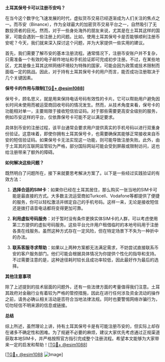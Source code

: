 **土耳其保号卡可以注册币安吗？**

在当今这个数字化飞速发展的时代，虚拟货币交易已经逐渐成为人们关注的焦点之一。而币安（Binance），作为全球最大的加密货币交易平台之一，自然吸引了无数投资者的目光。然而，对于一些身处海外的朋友来说，尤其是在土耳其这样的国家，可能会遇到一些注册上的问题。比如，使用土耳其保号卡是否能够顺利注册币安呢？今天，我们就来深入探讨这个问题，并为大家提供一些实用的建议。

首先，我们需要了解币安的基本注册流程。通常情况下，注册币安账户并不复杂，只需准备一个有效的电子邮件地址和手机验证即可完成初步注册。不过，在某些地区，尤其是像土耳其这样网络环境较为特殊的国家，可能会因为政策或技术限制而面临一定的挑战。因此，对于持有土耳其保号卡的用户而言，能否成功注册取决于几个关键因素。

**保号卡的作用与限制[[TG💪+ @esim1088](https://t.me/s/esim1088)]**

保号卡，顾名思义，就是用来保持电话号码有效性的卡片。它可以帮助用户避免因长时间未使用而被运营商回收号码的情况发生。然而，从技术角度来看，保号卡的功能相对单一，主要局限于接收短信验证码。对于那些需要更高安全级别的服务，例如币安这样的平台，仅依靠保号卡可能不足以满足要求。

具体到币安的注册过程，该平台通常会要求用户提供真实的手机号码以进行双重身份验证。这意味着，即使你拥有土耳其保号卡，也需要确保其能够正常接收来自币安的短信验证码。如果保号卡无法实现这一功能，则可能导致注册失败。此外，由于土耳其的互联网监管较为严格，部分国际网站可能会受到屏蔽或限制访问，这也给注册带来了额外的障碍。

**如何解决这些问题？**

既然明白了问题所在，接下来就要思考解决方案了。以下是一些经过实践验证的有效方法：

1. **选择合适的SIM卡**：如果你已经在土耳其居住，那么购买一张当地的SIM卡可能是最直接的方式。大多数主流运营商如Turkcell、Vodafone等都提供了便捷的服务，你可以轻松激活并绑定自己的手机号码。这样一来，无论是接收短信还是拨打语音电话都将变得更加可靠。

2. **利用虚拟号码服务**：对于暂时没有条件更换实体SIM卡的人群，可以考虑使用第三方提供的虚拟号码服务。这些平台允许用户租借临时的本地号码用于注册各类在线服务。虽然这种方式存在一定风险，但在特定场景下不失为一种折中的办法。

3. **联系客服寻求帮助**：如果以上两种方案都无法满足需求，不妨尝试直接联系币安的客户服务部门。他们可能会根据具体情况为你提供个性化的指导和支持。不过需要注意的是，这种途径耗时较长且成功率较低，因此最好作为最后的选择。

**其他注意事项**

除了上述提到的技术层面的问题外，还有一些法律方面的考量值得我们注意。土耳其政府对金融行业有着较为严格的管控措施，因此在进行任何涉及资金流动的操作之前，请务必确认相关活动是否符合当地法律法规。同时也要警惕网络诈骗行为，切勿轻信不明来源的信息或链接。

**总结**

综上所述，虽然理论上讲，持有土耳其保号卡是有可能注册币安的，但实际上却存在诸多不确定性和困难。为了规避不必要的麻烦，建议大家优先考虑通过正规渠道获取本地SIM卡，并严格按照官方指引完成整个注册流程。希望本文能够为大家带来一定的启发和帮助！[[TG💪+ @esim1088](https://t.me/s/esim1088)]

[[TG💪+ @esim1088](https://t.me/s/esim1088) ![Image](https://i.postimg.cc/4NQfJmqS/Snipaste-2025-05-13-00-14-12.png)]
